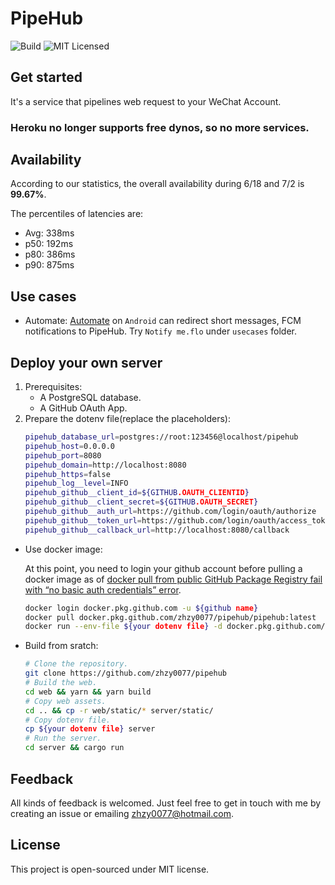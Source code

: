PipeHub
===
![Build](https://github.com/zhzy0077/pipehub/workflows/Build/badge.svg)
![MIT Licensed](https://img.shields.io/github/license/zhzy0077/pipehub)

## Get started
It's a service that pipelines web request to your WeChat Account.

### Heroku no longer supports free dynos, so no more services.

## Availability
According to our statistics, the overall availability during 6/18 and 7/2 is **99.67%**.

The percentiles of latencies are:
- Avg: 338ms
- p50: 192ms
- p80: 386ms
- p90: 875ms

## Use cases
- Automate: [Automate](https://llamalab.com/automate/) on `Android` can redirect short messages, FCM notifications to PipeHub. Try `Notify me.flo` under `usecases` folder.

## Deploy your own server
1. Prerequisites:
    - A PostgreSQL database.
    - A GitHub OAuth App.
2. Prepare the dotenv file(replace the placeholders):
    ```bash
    pipehub_database_url=postgres://root:123456@localhost/pipehub
    pipehub_host=0.0.0.0
    pipehub_port=8080
    pipehub_domain=http://localhost:8080
    pipehub_https=false
    pipehub_log__level=INFO
    pipehub_github__client_id=${GITHUB.OAUTH_CLIENTID}
    pipehub_github__client_secret=${GITHUB.OAUTH_SECRET}
    pipehub_github__auth_url=https://github.com/login/oauth/authorize
    pipehub_github__token_url=https://github.com/login/oauth/access_token
    pipehub_github__callback_url=http://localhost:8080/callback
    ```
- Use docker image:

    At this point, you need to login your github account before pulling a docker image as of [docker pull from public GitHub Package Registry fail with “no basic auth credentials” error](https://github.community/t/docker-pull-from-public-github-package-registry-fail-with-no-basic-auth-credentials-error/16358).
    ```bash
    docker login docker.pkg.github.com -u ${github name}
    docker pull docker.pkg.github.com/zhzy0077/pipehub/pipehub:latest
    docker run --env-file ${your dotenv file} -d docker.pkg.github.com/zhzy0077/pipehub/pipehub:latest
    ```
- Build from sratch:
    ```bash
    # Clone the repository.
    git clone https://github.com/zhzy0077/pipehub
    # Build the web.
    cd web && yarn && yarn build
    # Copy web assets.
    cd .. && cp -r web/static/* server/static/
    # Copy dotenv file.
    cp ${your dotenv file} server
    # Run the server.
    cd server && cargo run
    ```

## Feedback
All kinds of feedback is welcomed. Just feel free to get in touch with me by creating an issue or emailing zhzy0077@hotmail.com.

## License
This project is open-sourced under MIT license.
